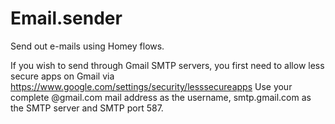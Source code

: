 # Email.sender

Send out e-mails using Homey flows.

If you wish to send through Gmail SMTP servers, you first need to allow less secure apps on Gmail via https://www.google.com/settings/security/lesssecureapps
Use your complete @gmail.com mail address as the username, smtp.gmail.com as the SMTP server and SMTP port 587.